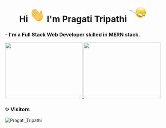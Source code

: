 # <center> Hi <a href="url"><img src="https://github.com/pragati-tripathi05/pragati-tripathi05/blob/main/Hi.gif" height="48" width="48" ></a> I'm Pragati Tripathi <a href="url"><img src="https://github.com/pragati-tripathi05/pragati-tripathi05/blob/main/dabbing.gif" height="58" width="58" marginTop="60"></a> </center>
### - I'm a Full Stack Web Developer skilled in MERN stack.

<!-- [![Pragati's GitHub stats](https://github-readme-stats.vercel.app/api?username=pragati-tripathi05)](https://github.com/anuraghazra/github-readme-stats) -->

<a href="https://github.com/pragati-tripathi05">
  <img height="180em" width="250em" src="https://github-readme-stats.vercel.app/api?username=pragati-tripathi05&theme=buefy&show_icons=true" />
  <img height="180em" width="250em" src="https://github-readme-stats.vercel.app/api/top-langs/?username=pragati-tripathi05&theme=buefy&layout=compact" />
</a>

### ✨ Visitors 

<p> <img src="https://komarev.com/ghpvc/?username=pragati-tripathi05" alt="Pragati_Tripathi" /> </p>








<!-- Tools gif -->
<!-- https://github.com/kautukkundan/Awesome-Profile-README-templates/blob/master/short-and-sweet/SAchu47.md-->


<!--
**pragati-tripathi05/pragati-tripathi05** is a ✨ _special_ ✨ repository because its `README.md` (this file) appears on your GitHub profile.

Here are some ideas to get you started:

- 🔭 I’m currently working on ...
- 🌱 I’m currently learning ...
- 👯 I’m looking to collaborate on ...
- 🤔 I’m looking for help with ...
- 💬 Ask me about ...
- 📫 How to reach me: ...
- 😄 Pronouns: ...
- ⚡ Fun fact: ...
-->
